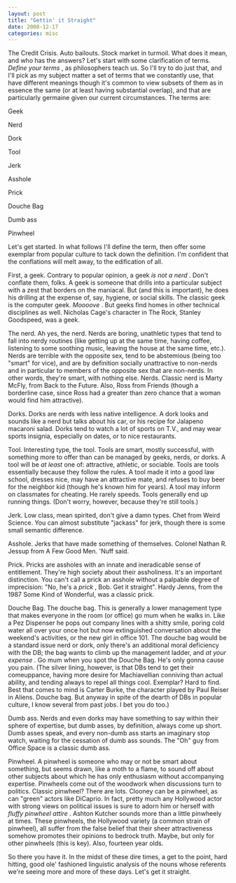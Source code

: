 ```yaml
---
layout: post
title: "Gettin' it Straight"
date: 2008-12-17
categories: misc
---
```


The Credit Crisis. Auto bailouts. Stock market in turmoil. What does it mean,
and who has the answers? Let's start with some clarification of terms. _Define
your terms_ , as philosophers teach us. So I'll try to do just that, and I'll
pick as my subject matter a set of terms that we constantly use, that have
different meanings though it's common to view subsets of them as in essence the
same (or at least having substantial overlap), and that are particularly
germaine given our current circumstances. The terms are:

Geek

Nerd

Dork

Tool

Jerk

Asshole

Prick

Douche Bag

Dumb ass

Pinwheel

Let's get started. In what follows I'll define the term, then offer some
exemplar from popular culture to tack down the definition. I'm confident that
the conflations will melt away, to the edification of all.

First, a geek. Contrary to popular opinion, a geek _is not a nerd_ . Don't
conflate them, folks. A geek is someone that drills into a particular subject
with a zest that borders on the maniacal. But (and this is important), he does
his drilling at the expense of, say, hygiene, or social skills. The classic geek
is the computer geek. _Moooove_ . But geeks find homes in other technical
disciplines as well. Nicholas Cage's character in The Rock, Stanley Goodspeed,
was a geek.

The nerd. Ah yes, the nerd. Nerds are boring, unathletic types that tend to fall
into nerdy routines (like getting up at the same time, having coffee, listening
to some soothing music, leaving the house at the same time, etc.). Nerds are
terrible with the opposite sex, tend to be abstemious (being too "smart" for
vice), and are by definition socially unattractive to non-nerds and in
particular to members of the opposite sex that are non-nerds. In other words,
they're smart, with nothing else. Nerds. Classic nerd is Marty McFly, from Back
to the Future. Also, Ross from Friends (though a borderline case, since Ross had
a greater than zero chance that a woman would find him attractive). 

Dorks. Dorks are nerds with less native intelligence. A dork looks and sounds
like a nerd but talks about his car, or his recipe for Jalapeno macaroni salad.
Dorks tend to watch a lot of sports on T.V., and may wear sports insignia,
especially on dates, or to nice restaurants.

Tool. Interesting type, the tool. Tools are smart, mostly successful, with
something more to offer than can be managed by geeks, nerds, or dorks. A tool
will be _at least_ one of: attractive, athletic, or sociable. Tools are tools
essentially because they follow the rules. A tool made it into a good law
school, dresses nice, may have an attractive mate, and refuses to buy beer for
the neighbor kid (though he's known him for years). A tool may inform on
classmates for cheating. He rarely speeds. Tools generally end up running
things. (Don't worry, however, because they're still tools.)

Jerk. Low class, mean spirited, don't give a damn types. Chet from Weird
Science. You can almost substitute "jackass" for jerk, though there is some
small semantic difference.

Asshole. Jerks that have made something of themselves. Colonel Nathan R. Jessup
from A Few Good Men. 'Nuff said.

Prick. Pricks are assholes with an innate and ineradicable sense of entitlement.
They're high society about their assholiness. It's an important distinction. You
can't call a prick an asshole without a palpable degree of imprecision: "No,
he's a _prick_ , Bob. Get it straight". Hardy Jenns, from the 1987 Some Kind of
Wonderful, was a classic prick.

Douche Bag. The douche bag. This is generally a lower management type that makes
everyone in the room (or office) go mum when he walks in. Like a Pez Dispenser
he pops out company lines with a shitty smile, poring cold water all over your
once hot but now extinguished conversation about the weekend's activities, or
the new girl in office 101. The douche bag would be a standard issue nerd or
dork, only there's an additional moral deficiency with the DB; the bag wants to
climb up the management ladder, and _at your expense_ . Go mum when you spot
the Douche Bag. He's only gonna cause you pain. (The silver lining, however, is
that DBs tend to get their comeuppance, having more desire for Machiavellian
conniving than actual ability, and tending always to repel all things cool.
Exemplar? Hard to find. Best that comes to mind is Carter Burke, the character
played by Paul Reiser in Aliens. Douche bag. But anyway in spite of the dearth
of DBs in popular culture, I know several from past jobs. I bet you do too.)

Dumb ass. Nerds and even dorks may have something to say within their sphere of
expertise, but dumb asses, by definition, always come up short. Dumb asses
speak, and every non-dumb ass starts an imaginary stop watch, waiting for the
cessation of dumb ass sounds. The "Oh" guy from Office Space is a classic dumb
ass.

Pinwheel. A pinwheel is someone who may or not be smart about something, but
seems drawn, like a moth to a flame, to sound off about other subjects about
which he has only enthusiasm without accompanying expertise. Pinwheels come out
of the woodwork when discussions turn to politics. Classic pinwheel? There are
lots. Clooney can be a pinwheel, as can "green" actors like DiCaprio. In fact,
pretty much any Hollywood actor with strong views on political issues is sure to
adorn him or herself with _fluffy pinwheel attire_ . Ashton Kutcher sounds
more than a little pinwheely at times. These pinwheels, the Hollywood variety
(a common strain of pinwheel), all suffer from the false belief that their sheer
attractiveness somehow promotes their opinions to bedrock truth. Maybe, but only
for other pinwheels (this is key). Also, fourteen year olds.

So there you have it. In the midst of these dire times, a get to the point, hard
hitting, good ole' fashioned linguistic analysis of the nouns whose referents
we're seeing more and more of these days. Let's get it
straight.